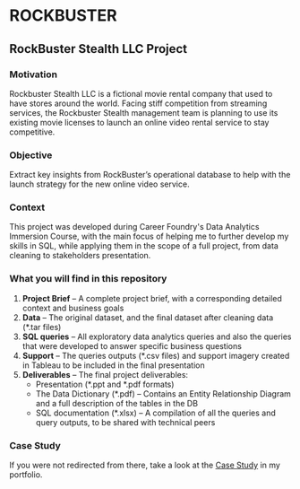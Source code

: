 # ROCKBUSTER

## RockBuster Stealth LLC Project

### Motivation  
Rockbuster Stealth LLC is a fictional movie rental company that used to have stores around the world. Facing stiff competition from streaming services, the Rockbuster Stealth management team is planning to use its existing movie licenses to launch an online video rental service to stay competitive.  

### Objective  
Extract key insights from RockBuster’s operational database to help with the launch strategy for the new online video service.  

### Context  
This project was developed during Career Foundry's Data Analytics Immersion Course, with the main focus of helping me to further develop my skills in SQL, while applying them in the scope of a full project, from data cleaning to stakeholders presentation.  

### What you will find in this repository  
1. **Project Brief** – A complete project brief, with a corresponding detailed context and business goals
2. **Data** – The original dataset, and the final dataset after cleaning data (*.tar files)  
3. **SQL queries** – All exploratory data analytics queries and also the queries that were developed to answer specific business questions
4. **Support** – The queries outputs (*.csv files) and support imagery created in Tableau to be included in the final presentation  
5. **Deliverables** – The final project deliverables:  
   - Presentation (*.ppt and *.pdf formats)  
   - The Data Dictionary (*.pdf) – Contains an Entity Relationship Diagram and a full description of the tables in the DB  
   - SQL documentation (*.xlsx) – A compilation of all the queries and query outputs, to be shared with technical peers  

### Case Study  
If you were not redirected from there, take a look at the [Case Study](https://nevesfernandes.github.io/rockbuster.html) in my portfolio.  

